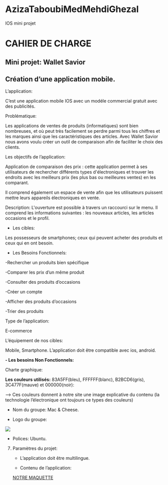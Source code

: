 # AzizaTaboubiMedMehdiGhezal
IOS mini projet
# **CAHIER DE CHARGE**




## **Mini projet: Wallet Savior**

## Création d’une application mobile.



L’application:

C’est une application mobile IOS avec un modéle commercial gratuit avec des publicités.

  

Problématique:

Les applications de ventes de produits (informatiques) sont bien nombreuses, et où peut très facilement se perdre parmi tous les chiffres et les marques ainsi que les caractéristiques des articles. Avec Wallet Savior nous avons voulu créer un outil de comparaison afin de faciliter le choix des clients.

  

Les objectifs de l’application:

Application de comparaison des prix : cette application permet à ses utilisateurs de rechercher différents types d'électroniques et trouver les endroits avec les meilleurs prix (les plus bas ou meilleures ventes) en les comparant.

Il comprend également un espace de vente afin que les utilisateurs puissent mettre leurs appareils électroniques en vente.

  
  

Description: L'ouverture est possible à travers un raccourci sur le menu. Il comprend les informations suivantes : les nouveaux articles, les articles occasions et le profil.

  

-   Les cibles:
    

Les possesseurs de smartphones; ceux qui peuvent acheter des produits et ceux qui en ont besoin.

-   Les Besoins Fonctionnels:
    

-Rechercher un produits bien spécifique

-Comparer les prix d’un même produit

-Consulter des produits d’occasions

-Créer un compte

-Afficher des produits d’occasions

-Trier des produits

 Type de l’application:    

E-commerce

    
    
 L’équipement de nos cibles: 
 
Mobile, Smartphone. L’application doit être compatible avec ios, android.

**-   Les besoins Non Fonctionnels:**

 Charte graphique:

**Les couleurs utilisés:** 83A5FF(bleu), FFFFFF(blanc), B2BCD6(gris), 3C477F(mauve) et 000000(noir):

    
--> Ces couleurs donnent à notre site une image explicative du contenu (la technologie l’électronique ont toujours ce types des couleurs)    

-   Nom du groupe: Mac & Cheese. 

-   Logo du groupe:
    
**![](https://lh3.googleusercontent.com/KmmxH07rSae_ZLVFARVs0p5pBskTzeMNHnDxhp-qiuK8-GlTTfALQO8AvKBZlFTakUvrd8NfdnKAgPHXkTFRmDPAF0rX_1Ck4VNLA6ijBbohtdgKAOulynV5Jxvj3JyVw6pWpwTsGFtl8yXTOV8is_dOEd-ongpbSt1uwUdVQOqk12M758nulx5m7w)**
  -   Polices: Ubuntu.
  
7.  Paramètres du projet:

    -   L’application doit être multilingue.
    
    -   Contenu de l’application:
    
    [NOTRE MAQUETTE](https://www.figma.com/file/35r2qvnmkEIn9jgZnMAAJa/Untitled?node-id=0:1)

